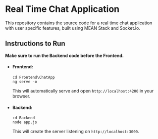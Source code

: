 # Real Time Chat Application
This repository contains the source code for a real time chat application with user specific features, built using MEAN Stack and Socket.io.

## Instructions to Run
**Make sure to run the Backend code before the Frontend.**
* #### Frontend:
  ```
  cd Frontend\ChatApp
  ng serve -o
  ```
  This will automatically serve and open ```http://localhost:4200``` in your browser.
* #### Backend:
  ```
  cd Backend
  node app.js
  ```
  This will create the server listening on ```http://localhost:3000```.